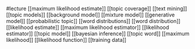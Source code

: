 #lecture
[[maximum likelihood estimate]]
[[topic coverage]]
[[text mining]]
[[topic models]]
[[background model]]
[[mixture model]]
[[generative model]]
[[probabilistic topic]]
[[word distributions]]
[[word distribution]]
[[likelihood estimate]]
[[maximum likelihood estimator]]
[[likelihood estimator]]
[[topic model]]
[[bayesian inference]]
[[topic word]]
[[maximum likelihood]]
[[likelihood function]]
[[training data]]
